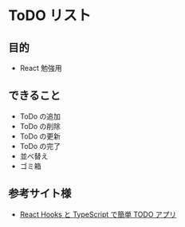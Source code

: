 # ToDO リスト

## 目的

- React 勉強用

## できること

- ToDo の追加
- ToDo の削除
- ToDo の更新
- ToDo の完了
- 並べ替え
- ゴミ箱

## 参考サイト様

- [React Hooks と TypeScript で簡単 TODO アプリ](https://zenn.dev/sprout2000/articles/60cc8f1aa08b4b)
